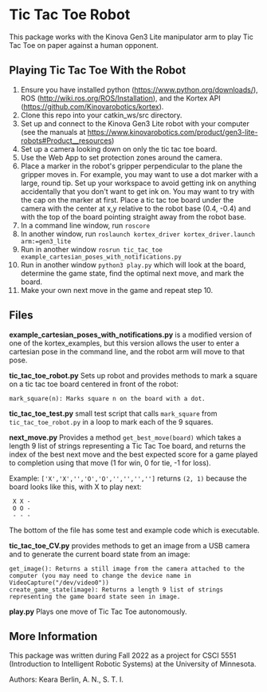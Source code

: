 # Tic Tac Toe Robot
This package works with the Kinova Gen3 Lite manipulator arm to play Tic Tac Toe on paper against a human opponent.

## Playing Tic Tac Toe With the Robot
1. Ensure you have installed python (https://www.python.org/downloads/), ROS (http://wiki.ros.org/ROS/Installation), and the Kortex API (https://github.com/Kinovarobotics/kortex).
2. Clone this repo into your catkin_ws/src directory.
3. Set up and connect to the Kinova Gen3 Lite robot with your computer (see the manuals at https://www.kinovarobotics.com/product/gen3-lite-robots#Product__resources)
4. Set up a camera looking down on only the tic tac toe board.
5. Use the Web App to set protection zones around the camera.
6. Place a marker in the robot's gripper perpendicular to the plane the gripper moves in. For example, you may want to use a dot marker with a large, round tip. Set up your workspace to avoid getting ink on anything accidentally that you don't want to get ink on. You may want to try with the cap on the marker at first. Place a tic tac toe board under the camera with the center at x,y relative to the robot base (0.4, -0.4) and with the top of the board pointing straight away from the robot base.
7. In a command line window, run `roscore`
8. In another window, run `roslaunch kortex_driver kortex_driver.launch arm:=gen3_lite`
9. Run in another window `rosrun tic_tac_toe example_cartesian_poses_with_notifications.py`
10. Run in another window `python3 play.py` which will look at the board, determine the game state, find the optimal next move, and mark the board.
11. Make your own next move in the game and repeat step 10.

## Files
**example_cartesian_poses_with_notifications.py** is a modified version of one of the kortex_examples, but this version allows the user to enter a cartesian pose in the command line, and the robot arm will move to that pose.

**tic_tac_toe_robot.py** Sets up robot and provides methods to mark a square on a tic tac toe board centered in front of the robot: 

    mark_square(n): Marks square n on the board with a dot.
   
**tic_tac_toe_test.py** small test script that calls `mark_square` from `tic_tac_toe_robot.py` in a loop to mark each of the 9 squares.

**next_move.py** Provides a method `get_best_move(board)` which takes a length 9 list of strings representing a Tic Tac Toe board, and returns the index of the best next move and the best expected score for a game played to completion using that move (1 for win, 0 for tie, -1 for loss).

Example: `['X','X','','O','O','','','','']` returns `(2, 1)` because the board looks like this, with X to play next:

```
 X X -
 O O -
 - - -
```
 
The bottom of the file has some test and example code which is executable.

**tic_tac_toe_CV.py** provides methods to get an image from a USB camera and to generate the current board state from an image:

    get_image(): Returns a still image from the camera attached to the computer (you may need to change the device name in VideoCapture("/dev/video0"))
    create_game_state(image): Returns a length 9 list of strings representing the game board state seen in image.

**play.py** Plays one move of Tic Tac Toe autonomously.

## More Information
This package was written during Fall 2022 as a project for CSCI 5551 (Introduction to Intelligent Robotic Systems) at the University of Minnesota.

Authors: Keara Berlin, A. N., S. T. I.
